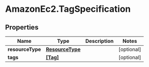 # AmazonEc2.TagSpecification

## Properties

Name | Type | Description | Notes
------------ | ------------- | ------------- | -------------
**resourceType** | [**ResourceType**](ResourceType.md) |  | [optional] 
**tags** | [**[Tag]**](Tag.md) |  | [optional] 


